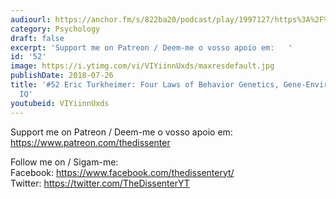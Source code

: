 ```yaml
---
audiourl: https://anchor.fm/s/822ba20/podcast/play/1997127/https%3A%2F%2Fd3ctxlq1ktw2nl.cloudfront.net%2Fproduction%2F2018-11-28%2F7648157-44100-2-f472d45e839a6.mp3
category: Psychology
draft: false
excerpt: 'Support me on Patreon / Deem-me o vosso apoio em:   '
id: '52'
image: https://i.ytimg.com/vi/VIYiinnUxds/maxresdefault.jpg
publishDate: 2018-07-26
title: '#52 Eric Turkheimer: Four Laws of Behavior Genetics, Gene-Environment Dynamics,
  IQ'
youtubeid: VIYiinnUxds
---
```

<div class="timelinks">

Support me on Patreon / Deem-me o vosso apoio em:   
https://www.patreon.com/thedissenter

Follow me on / Sigam-me:  
Facebook: https://www.facebook.com/thedissenteryt/  
Twitter: https://twitter.com/TheDissenterYT
</div>


